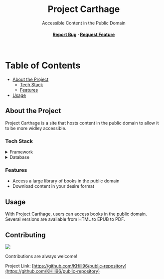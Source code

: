<div align="center">

  <h1>Project Carthage</h1>
  
  <p>
    Accessible Content in the Public Domain 
  </p>


   
<h4>
   <a href="https://github.com/KHill96/public-repository/issues/">Report Bug</a>
  <span> · </span>
    <a href="https://github.com/KHill96/public-repository/issues/">Request Feature</a>
  </h4>
</div>

<br />

<!-- Table of Contents -->
# Table of Contents

- [About the Project](#about-the-project)
  * [Tech Stack](#tech-stack)
  * [Features](#features)
- [Usage](#usage)
  

<!-- About the Project -->
## About the Project

<p>
  Project Carthage is a site that hosts content in the public domain to allow it to be more widley accessible. 
</p>


<!-- TechStack -->
### Tech Stack

<details>
  <summary>Framework</summary>
  <ul>
    <li><a href="https://nextjs.org/">NEXT.js</a></li>
  </ul>
</details>


<details>
<summary>Database</summary>
  <ul>
    <li><a href="https://mongodb.com">MongoDB</a></li>
  </ul>
</details>



<!-- Features -->
### Features

- Access a large library of books in the public domain
- Download content in your desire format
 


<!-- Usage -->
## Usage
With Project Carthage, users can access books in the public domain. Several versions are available from HTML to EPUB to PDF. 
<!-- Roadmap -->


<!-- Contributing -->
## Contributing

<a href="https://github.com/KHill96/public-repository/graphs/contributors">
  <img src="https://contrib.rocks/image?repo=KHill96/public-repository" />
</a>


Contributions are always welcome!



Project Link: [https://github.com/KHill96/public-repository](https://github.com/KHill96/public-repository)

